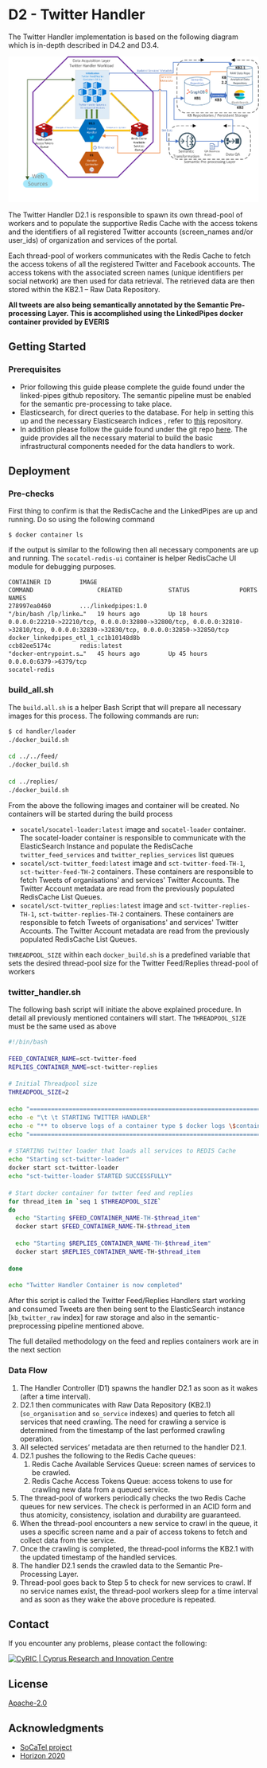 # **D2 - Twitter Handler**

The Twitter Handler implementation is based on the following diagram which is in-depth described in D4.2 and D3.4.

![TwitterHandler](TwitterHandler.png "Twitter Handler")

The Twitter Handler D2.1 is responsible to spawn its own thread-pool of workers and to populate the supportive Redis 
Cache with the access tokens and the identifiers of all registered Twitter accounts (screen_names and/or user_ids) of 
organization and services of the portal. 

Each thread-pool of workers communicates with the Redis Cache to fetch the access tokens of all the registered Twitter 
and Facebook accounts. The access tokens with the associated screen names (unique identifiers per social network) are 
then used for data retrieval. The retrieved data are then stored within the KB2.1 – Raw Data Repository.

**All tweets are also being semantically annotated by the Semantic Pre-processing Layer. This is accomplished using the 
LinkedPipes docker container provided by EVERIS**

## Getting Started
### Prerequisites
* Prior following this guide please complete the guide found under the linked-pipes github repository. The semantic
 pipeline must be enabled for the semantic pre-processing to take place. 
* Elasticsearch, for direct queries to the database. For help in setting this up and the necessary Elasticsearch indices
, refer to [this](https://github.com/SoCaTel/elasticsearch-schema) repository.
* In addition please follow the guide found under the git repo [here](../handlercontroller). The guide 
provides all the necessary material to build the basic infrastructural components needed for the data handlers to work. 


## **Deployment**

### **Pre-checks**

First thing to confirm is that the RedisCache and the LinkedPipes are up and running. Do so using the following command

```
$ docker container ls
```

if the output is similar to the following then all necessary components are up and running. The `socatel-redis-ui` 
container is helper RedisCache UI module for debugging purposes.

```
CONTAINER ID        IMAGE                                                                  COMMAND                  CREATED             STATUS              PORTS                                                                                                                              NAMES
278997ea0460        .../linkedpipes:1.0                                                    "/bin/bash /lp/linke…"   19 hours ago        Up 18 hours         0.0.0.0:22210->22210/tcp, 0.0.0.0:32800->32800/tcp, 0.0.0.0:32810->32810/tcp, 0.0.0.0:32830->32830/tcp, 0.0.0.0:32850->32850/tcp   docker_linkedpipes_etl_1_cc1b10148d8b
ccb82ee5174c        redis:latest                                                           "docker-entrypoint.s…"   45 hours ago        Up 45 hours         0.0.0.0:6379->6379/tcp                                                                                                             socatel-redis
```

### **build_all.sh**

The `build.all.sh` is a helper Bash Script that will prepare all necessary images for this process. The following 
commands are run:

```bash
$ cd handler/loader
./docker_build.sh

cd ../../feed/
./docker_build.sh

cd ../replies/
./docker_build.sh

```
From the above the following images and container will be created. No containers will be started during the build process
* `socatel/socatel-loader:latest` image and `socatel-loader` container. The socatel-loader container is responsible to 
communicate with the ElasticSearch Instance and populate the RedisCache `twitter_feed_services` and 
`twitter_replies_services` list queues
* `socatel/sct-twitter_feed:latest` image and `sct-twitter-feed-TH-1`, `sct-twitter-feed-TH-2` containers. These 
containers are responsible to fetch Tweets of organisations' and services' Twitter Accounts. The Twitter Account 
metadata are read from the previously populated RedisCache List Queues.
* `socatel/sct-twitter_replies:latest` image and `sct-twitter-replies-TH-1`, `sct-twitter-replies-TH-2` containers. 
These containers are responsible to fetch Tweets of organisations' and services' Twitter Accounts. The Twitter Account 
metadata are read from the previously populated RedisCache List Queues.

`THREADPOOL_SIZE` within each `docker_build.sh` is a predefined variable that sets the desired thread-pool size for the 
Twitter Feed/Replies thread-pool of workers

### **twitter_handler.sh**

The following bash script will initiate the above explained procedure. In detail all previously mentioned containers 
will start. The `THREADPOOL_SIZE` must be the same used as above

```bash
#!/bin/bash

FEED_CONTAINER_NAME=sct-twitter-feed
REPLIES_CONTAINER_NAME=sct-twitter-replies

# Initial Threadpool size
THREADPOOL_SIZE=2

echo "======================================================================="
echo -e "\t \t STARTING TWITTER HANDLER"
echo -e "** to observe logs of a container type $ docker logs \$container_name"
echo "======================================================================="

# STARTING twitter loader that loads all services to REDIS Cache
echo "Starting sct-twitter-loader"
docker start sct-twitter-loader
echo "sct-twitter-loader STARTED SUCCESSFULLY"

# Start docker container for twtter feed and replies
for thread_item in `seq 1 $THREADPOOL_SIZE`
do
  echo "Starting $FEED_CONTAINER_NAME-TH-$thread_item"
  docker start $FEED_CONTAINER_NAME-TH-$thread_item

  echo "Starting $REPLIES_CONTAINER_NAME-TH-$thread_item"
  docker start $REPLIES_CONTAINER_NAME-TH-$thread_item
  
done

echo "Twitter Handler Container is now completed"
```

After this script is called the Twitter Feed/Replies Handlers start working and consumed Tweets are then being sent
 to the ElasticSearch instance [`kb_twitter_raw` index] for raw storage and also in the semantic-preprocessing
  pipeline mentioned above.

The full detailed methodology on the feed and replies containers work are in the next section

### **Data Flow**
1.	The Handler Controller (D1) spawns the handler D2.1 as soon as it wakes (after a time interval).
2.	D2.1 then communicates with Raw Data Repository (KB2.1) (`so_organisation` and `so_service` indexes) and queries
 to fetch all services that need crawling. The need for crawling a service is determined from the timestamp of the
  last performed crawling operation. 
3.	All selected services’ metadata are then returned to the handler D2.1.
4. D2.1 pushes the following to the Redis Cache queues:
     1. Redis Cache Available Services Queue: screen names of services to be crawled.
     2. Redis Cache Access Tokens Queue: access tokens to use for crawling new data from a queued service.
5.	The thread-pool of workers periodically checks the two Redis Cache queues for new services. The check is
 performed in an ACID form and thus atomicity, consistency, isolation and durability are guaranteed. 
6.	When the thread-pool encounters a new service to crawl in the queue, it uses a specific screen name and a pair of
 access tokens to fetch and collect data from the service.
7.	Once the crawling is completed, the thread-pool informs the KB2.1 with the updated timestamp of the handled
 services.
8.	The handler D2.1 sends the crawled data to the Semantic Pre-Processing Layer.
9.	Thread-pool goes back to Step 5 to check for new services to crawl. If no service names exist, the thread-pool
 workers sleep for a time interval and as soon as they wake the above procedure is repeated.

## **Contact**
If you encounter any problems, please contact the following:

[<img src="https://www.cyric.eu/wp-content/uploads/2017/04/cyric_logo_2017.svg" alt="CyRIC | Cyprus Research and Innovation Centre" width="150" />](mailto:info@cyric.eu)

## License

[Apache-2.0](../LICENSE)

## Acknowledgments

* [SoCaTel project](https://www.socatel.eu/)
* [Horizon 2020](https://ec.europa.eu/programmes/horizon2020/en)
